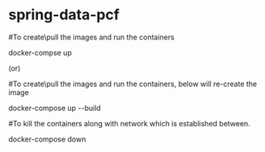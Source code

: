 # spring-data-pcf

#To create\pull the images and run the containers

docker-compse up

(or)

#To create\pull the images and run the containers, below will re-create the image

docker-compose up --build

#To kill the containers along with network which is established between.

docker-compose down
